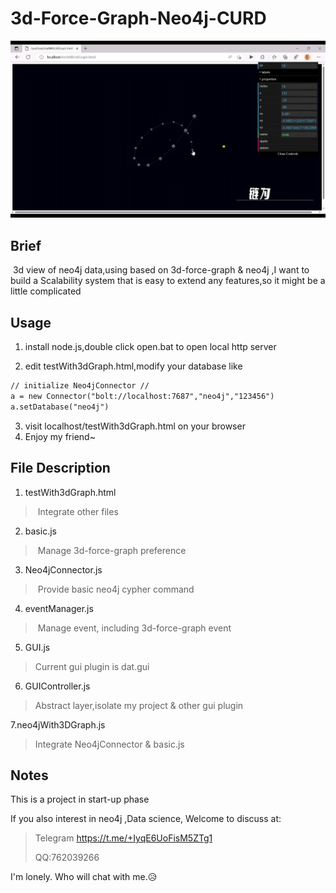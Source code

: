 # 3d-Force-Graph-Neo4j-CURD

![preview](https://github.com/HimanLGe/3d-force-graph-neo4j-CURD/blob/master/img/preview.jpg?raw=true)

## Brief

​	3d view of neo4j data,using based on 3d-force-graph & neo4j ,I want to build a Scalability system that is easy to extend any features,so it might be a little complicated

## Usage

1. install node.js,double click open.bat to open local http server

2. edit testWith3dGraph.html,modify your database like

```html
// initialize Neo4jConnector //
a = new Connector("bolt://localhost:7687","neo4j","123456")
a.setDatabase("neo4j")
```

3. visit localhost/testWith3dGraph.html on your browser
4. Enjoy my friend~

## File Description

1. testWith3dGraph.html

> ​	Integrate other files

2. basic.js

> ​	Manage 3d-force-graph preference

3. Neo4jConnector.js

> ​	Provide basic neo4j cypher command

4. eventManager.js

> ​	Manage event, including  3d-force-graph event

5. GUI.js

> Current gui plugin is dat.gui

6. GUIController.js

> Abstract layer,isolate my project & other gui plugin

7.neo4jWith3DGraph.js

> Integrate Neo4jConnector & basic.js





## Notes

This is a project in start-up phase



If you also interest in neo4j ,Data science, Welcome to discuss at:

> Telegram https://t.me/+IyqE6UoFisM5ZTg1
>
> QQ:762039266

I'm lonely. Who will chat with me.😥
